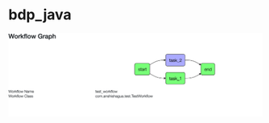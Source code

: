 # bdp_java


![image](https://github.com/anshishagua/bdp_java/blob/main/src/main/resources/pic/workflow.png)